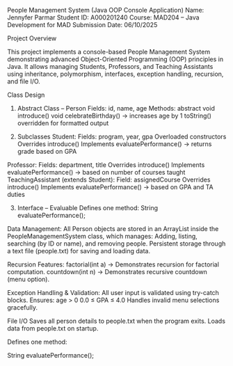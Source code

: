 People Management System (Java OOP Console Application)
Name: Jennyfer Parmar
Student ID: A000201240
Course: MAD204 – Java Development for MAD
Submission Date: 06/10/2025

Project Overview

This project implements a console-based People Management System demonstrating advanced Object-Oriented Programming (OOP) principles in Java.
It allows managing Students, Professors, and Teaching Assistants using inheritance, polymorphism, interfaces, exception handling, recursion, and file I/O.

Class Design
1. Abstract Class – Person
Fields: id, name, age
Methods:
abstract void introduce()
void celebrateBirthday() → increases age by 1
toString() overridden for formatted output

2. Subclasses
Student:
Fields: program, year, gpa
Overloaded constructors
Overrides introduce()
Implements evaluatePerformance() → returns grade based on GPA

Professor:
Fields: department, title
Overrides introduce()
Implements evaluatePerformance() → based on number of courses taught
TeachingAssistant (extends Student):
Field: assignedCourse
Overrides introduce()
Implements evaluatePerformance() → based on GPA and TA duties

3. Interface – Evaluable
   Defines one method:
   String evaluatePerformance();
   
Data Management:
All Person objects are stored in an ArrayList<Person> inside the PeopleManagementSystem class, which manages:
Adding, listing, searching (by ID or name), and removing people.
Persistent storage through a text file (people.txt) for saving and loading data.

Recursion Features:
factorial(int a) → Demonstrates recursion for factorial computation.
countdown(int n) → Demonstrates recursive countdown (menu option).

Exception Handling & Validation:
All user input is validated using try-catch blocks.
Ensures:
age > 0
0.0 ≤ GPA ≤ 4.0
Handles invalid menu selections gracefully.

File I/O
Saves all person details to people.txt when the program exits.
Loads data from people.txt on startup.

Defines one method:

String evaluatePerformance();
